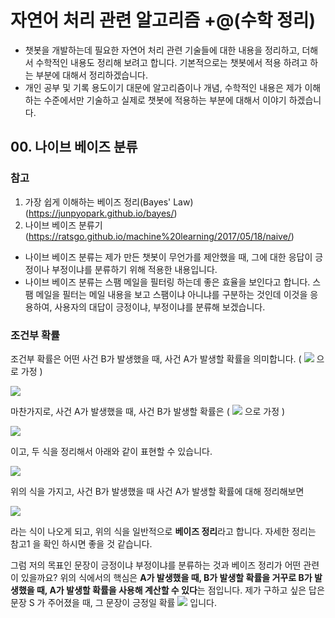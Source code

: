 # 자연어 처리 관련 알고리즘 +@(수학  정리)
- 챗봇을 개발하는데 필요한 자연어 처리 관련 기술들에 대한 내용을 정리하고, 더해서 수학적인 내용도 정리해 보려고 합니다. 기본적으로는 챗봇에서 적용
하려고 하는 부분에 대해서 정리하겠습니다.
- 개인 공부 및 기록 용도이기 대문에 알고리즘이나 개념, 수학적인 내용은 제가 이해하는 수준에서만 기술하고 실제로 챗봇에 적용하는 부분에 대해서 이야기
하겠습니다.


## 00. 나이브 베이즈 분류
### 참고
1. 가장 쉽게 이해하는 베이즈 정리(Bayes' Law) (https://junpyopark.github.io/bayes/)
2. 나이브 베이즈 분류기 (https://ratsgo.github.io/machine%20learning/2017/05/18/naive/)

- 나이브 베이즈 분류는 제가 만든 챗봇이 무언가를 제안했을 때, 그에 대한 응답이 긍정이나 부정이냐를 분류하기 위해 적용한 내용입니다.
- 나이브 베이즈 분류는 스팸 메일을 필터링 하는데 좋은 효율을 보인다고 합니다. 스팸 메일을 필터는 메일 내용을 보고 스팸이냐 아니냐를 구분하는 것인데
이것을 응용하여, 사용자의 대답이 긍정이냐, 부정이냐를 분류해 보겠습니다.

### 조건부 확률
조건부 확률은 어떤 사건 B가 발생했을 때, 사건 A가 발생할 확률을 의미합니다. ( <img src="https://latex.codecogs.com/gif.latex?P%28B%29%20%3E%200" /> 으로 가정 )


<img src="https://latex.codecogs.com/gif.latex?P%28A%7CB%29%3D%5Cfrac%7BP%28A%5Ccap%20B%29%7D%7BP%28B%29%7D" />

마찬가지로, 사건 A가 발생했을 때, 사건 B가 발생할 확률은 ( <img src="https://latex.codecogs.com/gif.latex?P%28A%29%20%3E%200" /> 으로 가정 )


<img src="https://latex.codecogs.com/gif.latex?P%28B%7CA%29%3D%5Cfrac%7BP%28B%5Ccap%20A%29%7D%7BP%28A%29%7D" />


이고, 두 식을 정리해서 아래와 같이 표현할 수 있습니다.


<img src="https://latex.codecogs.com/gif.latex?P%28A%5Ccap%20B%29%3DP%28A%7CB%29P%28B%29%3DP%28B%7CA%29P%28A%29" />


위의 식을 가지고, 사건 B가 발생했을 때 사건 A가 발생할 확률에 대해 정리해보면


<img src="https://latex.codecogs.com/gif.latex?P%28A%7CB%29%3D%5Cfrac%7BP%28B%7CA%29P%28A%29%7D%7BP%28B%29%7D" />


라는 식이 나오게 되고, 위의 식을 일반적으로 **베이즈 정리**라고 합니다. 자세한 정리는 참고1 을 확인 하시면 좋을 것 같습니다.


그럼 저의 목표인 문장이 긍정이냐 부정이냐를 분류하는 것과 베이즈 정리가 어떤 관련이 있을까요?
위의 식에서의 핵심은 **A가 발생했을 때, B가 발생할 확률을 거꾸로 B가 발생했을 때, A가 발생할 확률을 사용해 계산할 수 있다**는 점입니다.
제가 구하고 싶은 답은 문장 S 가 주어졌을 때, 그 문장이 긍정일 확률 <img src="https://latex.codecogs.com/gif.latex?P%28p%7CS%29" /> 입니다.



